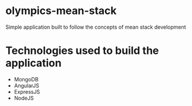 # olympics-mean-stack

Simple application built to follow the concepts of mean stack development 

# Technologies used to build the application

- MongoDB
- AngularJS
- ExpressJS
- NodeJS
